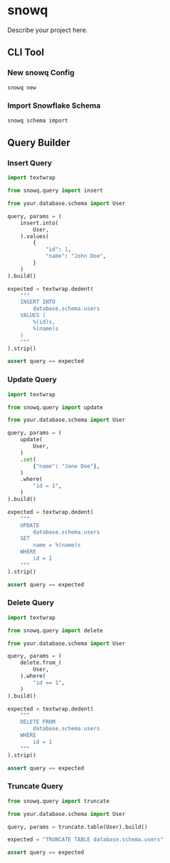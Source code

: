 # snowq

Describe your project here.


## CLI Tool

### New snowq Config
```sh
snowq new
```

### Import Snowflake Schema
```sh
snowq schema import
```


## Query Builder

### Insert Query

```python
import textwrap

from snowq.query import insert

from your.database.schema import User

query, params = (
    insert.into(
        User,
    ).values(
        {
            "id": 1,
            "name": "John Doe",
        }
    )
).build()

expected = textwrap.dedent(
    """
    INSERT INTO
        database.schema.users
    VALUES (
        %(id)s,
        %(name)s
    )
    """
).strip()

assert query == expected
```

### Update Query

```python
import textwrap

from snowq.query import update

from your.database.schema import User

query, params = (
    update(
        User,
    )
    .set(
        {"name": "Jane Doe"},
    )
    .where(
        "id = 1",
    )
).build()

expected = textwrap.dedent(
    """
    UPDATE
        database.schema.users
    SET
        name = %(name)s
    WHERE
        id = 1
    """
).strip()

assert query == expected
```

### Delete Query

```python
import textwrap

from snowq.query import delete

from your.database.schema import User

query, params = (
    delete.from_(
        User,
    ).where(
        "id == 1",
    )
).build()

expected = textwrap.dedent(
    """
    DELETE FROM
        database.schema.users
    WHERE
        id = 1
    """
).strip()

assert query == expected
```

### Truncate Query

```python
from snowq.query import truncate

from your.database.schema import User

query, params = truncate.table(User).build()

expected = "TRUNCATE TABLE database.schema.users"

assert query == expected
```
